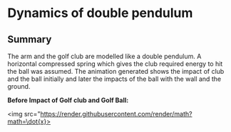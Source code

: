 # Dynamics of double pendulum 

## Summary 

The arm and the golf club are modelled like a double pendulum. A horizontal compressed spring which gives the club required energy to hit the ball was assumed. The animation generated shows the impact of club and the ball initially and later the impacts of the ball with the wall and the ground.

**Before Impact of Golf club and Golf Ball:**

<img src="https://render.githubusercontent.com/render/math?math=\dot{x}>

